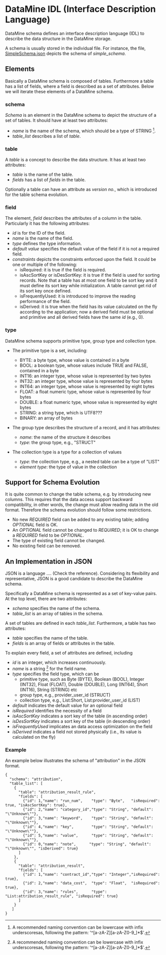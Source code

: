# DataMine IDL (Interface Description Language)

DataMine schema defines an interface description language (IDL) to describe the data structure in the DataMine storage. 


A schema is usually stored in the individual file. For instance, the file, [SimpleSchema.json](../RecordBuffers/src/test/resources/SimpleSchema.json) depicts the schema of *simple_schema*.


## Elements

Basically a DataMine schema is composed of tables. Furthermore a table has a list of fields, where a field is described as a set of attributes. Below we will iterate these elements of a DataMine schema.  

### schema

*Schema* is an element in the DataMine schema to depict the structure of a set of tables. It should have at least two attributes:

- *name* is the name of the schema, which should be a type of STRING [^1].
- *table\_list* describes a list of *table*. 


### table

A *table* is a concept to describe the data structure. It has at least two attributes:

- *table* is the name of the table. 
- *fields* has a list of *fields* in the table. 

Optionally a table can have an attribute as *version no.*, which is introduced for the table schema evolution.

### field

The element, *field* describes the attributes of a column in the table. Particularly it has the following attributes:

- *id* is for the ID of the field. 
- *name* is the name of the field.
- *type* defines the type information.
- *default value* specifies the default value of the field if it is not a required field. 
- *constraints* depicts the constraints enforced upon the field. It could be one or multiple of the following:
	- isRequired: it is true if the field is required.
	- isAscSortKey or isDesSortKey: it is true if the field is used for sorting records. Note that a table has at most one field to be sort key and it must define its sort key while initialization. A table cannot get rid of its sort key once defined. 
	- isFrequentlyUsed: it is introduced to improve the reading performance of the field.
	- isDerived: it is true when the field has its value calculated on the fly according to the application; now a derived field must be optional and primitive and all derived fields have the same *id* (e.g., 0).

### type

DataMine schema supports primitive type, group type and collection type.  

- The primitive type is a set, including:
	- BYTE: a byte type, whose value is contained in a byte
	- BOOL: a boolean type, whose values include TRUE and FALSE, contained in a byte
	- INT16: an integer type, whose value is represented by two bytes
	- INT32: an integer type, whose value is represented by four bytes
	- INT64: an integer type, whose value is represented by eight bytes
	- FLOAT: a float numeric type, whose value is represented by four bytes
	- DOUBLE: a float numeric type, whose value is represented by eight bytes
	- STRING: a string type, which is UTF8???
	- BINARY: an array of bytes
	
- The group type describes the structure of a record, and it has attributes:
	- *name*: the name of the structure it describes
	- *type*: the group type, e.g., "STRUCT"
	
- The collection type is a type for a collection of values
	- *type*: the collection type, e.g., a nested table can be a type of "LIST" 
	- *element type*: the type of value in the collection


## Support for Schema Evolution

It is quite common to change the table schema, e.g. by introducing new columns. This requires that the data access support backward compatibility, in other words, the change must allow reading data in the old format. Therefore the schema evolution should follow some restrictions. 

* No new *REQUIRED* field can be added to any existing table; adding *OPTIONAL* field is OK.
* An *OPTIONAL* field cannot be changed to *REQUIRED*; it is OK to change a *REQUIRED* field to be *OPTIONAL*.
* The type of existing field cannot be changed.
* No existing field can be removed.

## An Implementation in JSON 

JSON is a language .... (Check the reference). Considering its flexibility and representative, JSON is a good candidate to describe the DataMine schema. 

Specifically a DataMine schema is represented as a set of key-value pairs. At the top level, there are two attributes: 

- *schema* specifies the name of the schema. 
- *table_list* is an array of tables in the schema. 

A set of tables are defined in each *table_list*. Furthermore, a table has two attributes:

- *table* specifies the name of the table.
- *fields* is an array of fields or attributes in the table.

To explain every field, a set of attributes are defined, including

- *id* is an integer, which increases continuously. 
- *name* is a string [^1] for the field name. 
- *type* specifies the field type, which can be 
	- primitive type, such as Byte (BYTE), Boolean (BOOL), Integer (INT32), Float (FLOAT), Double (DOUBLE), Long (INT64), Short (INT16), String (STRING) etc
	- group type, e.g., provider_user_id (STRUCT)
	- collection type, e.g., List:Short, List:provider_user_id (LIST)
- *default* indicates the default value for an optional field
- *isRequired* identifies the necessity of a field
- *isAscSortKey* indicates a sort key of the table (in ascending order)
- *isDesSortKey* indicates a sort key of the table (in descending order)
- *isFrequentlyUsed* implicates an data access optimization on the field 
- *isDerived* indicates a field not stored physically (i.e., its value is calculated on the fly)

### Example

An example below illustrates the schema of "attribution" in the JSON format. 

	{
	  "schema": "attribution",
	  "table_list": [
	    {
	      "table": "attribution_result_rule",
	      "fields": [
	        {"id": 1,"name": "run_num",    "type": "Byte",   "isRequired": true, "isAscSortKey": true},
	        {"id": 2,"name": "category_id","type": "String", "default": "\"Unknown\""},
	        {"id": 3,"name": "keyword",    "type": "String", "default": "\"Unknown\""},
	        {"id": 4,"name": "key",        "type": "String", "default": "\"Unknown\""},
	        {"id": 5,"name": "value",      "type": "String", "default": "\"Unknown\""},
	        {"id": 0,"name": "note",      "type": "String", "default": "\"Unknown\"", "isDerived": true}
	      ]
	    },
	    {
	      "table": "attribution_result",
	      "fields": [
	        {"id": 1,"name": "contract_id","type": "Integer","isRequired": true},
	        {"id": 2,"name": "data_cost",  "type": "Float",  "isRequired": true},
	        {"id": 3,"name": "rules",      "type": "List:attribution_result_rule", "isRequired": true}
	      ]
	    }
	   ]
	}


[^1]: A recommended naming convention can be lowercase with infix underscoresas, following the pattern:  '^\[a\-zA\-Z\]\[a\-zA\-Z0\-9\_\]\*$'.
